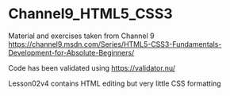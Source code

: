 # Channel9_HTML5_CSS3
Material and exercises taken from Channel 9
https://channel9.msdn.com/Series/HTML5-CSS3-Fundamentals-Development-for-Absolute-Beginners/

Code has been validated using https://validator.nu/

Lesson02v4 contains HTML editing but very little CSS formatting
